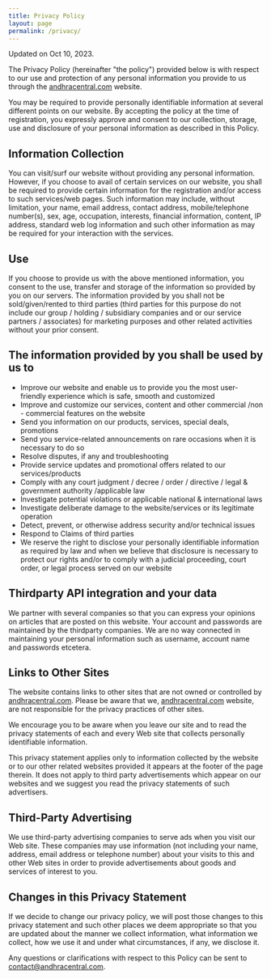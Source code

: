 ```yaml
---
title: Privacy Policy
layout: page
permalink: /privacy/
---
```


<smallnote>Updated on Oct 10, 2023.</smallnote>

The Privacy Policy (hereinafter "the policy") provided below is with respect to our use and protection of any personal information you provide to us through the [andhracentral.com](https://andhracentral.com) website.

You may be required to provide personally identifiable information at several different points on our website. By accepting the policy at the time of registration, you expressly approve and consent to our collection, storage, use and disclosure of your personal information as described in this Policy.

## Information Collection
You can visit/surf our website without providing any personal information. However, if you choose to avail of certain services on our website, you shall be required to provide certain information for the registration and/or access to such services/web pages. Such information may include, without limitation, your name, email address, contact address, mobile/telephone number(s), sex, age, occupation, interests, financial information, content, IP address, standard web log information and such other information as may be required for your interaction with the services.

## Use
If you choose to provide us with the above mentioned information, you consent to the use, transfer and storage of the information so provided by you on our servers. The information provided by you shall not be sold/given/rented to third parties (third parties for this purpose do not include our group / holding / subsidiary companies and or our service partners / associates) for marketing purposes and other related activities without your prior consent.

## The information provided by you shall be used by us to

- Improve our website and enable us to provide you the most user-friendly experience which is safe, smooth and customized
- Improve and customize our services, content and other commercial /non - commercial features on the website
- Send you information on our products, services, special deals, promotions
- Send you service-related announcements on rare occasions when it is necessary to do so
- Resolve disputes, if any and troubleshooting
- Provide service updates and promotional offers related to our services/products
- Comply with any court judgment / decree / order / directive / legal & government authority /applicable law
- Investigate potential violations or applicable national & international laws
- Investigate deliberate damage to the website/services or its legitimate operation
- Detect, prevent, or otherwise address security and/or technical issues
- Respond to Claims of third parties
- We reserve the right to disclose your personally identifiable information as required by law and when we believe that disclosure is necessary to protect our rights and/or to comply with a judicial proceeding, court order, or legal process served on our website

## Thirdparty API integration and your data
We partner with several companies so that you can express your opinions on articles that are posted on this website. Your account and passwords are maintained by the thirdparty companies. We are no way connected in maintaining your personal information such as username, account name and passwords etcetera. 

## Links to Other Sites
The website contains links to other sites that are not owned or controlled by [andhracentral.com](https://andhracentral.com). Please be aware that we, [andhracentral.com](https://andhracentral.com) website, are not responsible for the privacy practices of other sites.

We encourage you to be aware when you leave our site and to read the privacy statements of each and every Web site that collects personally identifiable information.

This privacy statement applies only to information collected by the website or to our other related websites provided it appears at the footer of the page therein. It does not apply to third party advertisements which appear on our websites and we suggest you read the privacy statements of such advertisers.

## Third-Party Advertising
We use third-party advertising companies to serve ads when you visit our Web site. These companies may use information (not including your name, address, email address or telephone number) about your visits to this and other Web sites in order to provide advertisements about goods and services of interest to you.

## Changes in this Privacy Statement
If we decide to change our privacy policy, we will post those changes to this privacy statement and such other places we deem appropriate so that you are updated about the manner we collect information, what information we collect, how we use it and under what circumstances, if any, we disclose it.

Any questions or clarifications with respect to this Policy can be sent to [contact@andhracentral.com](mailto:contact@andhracentral.com).

